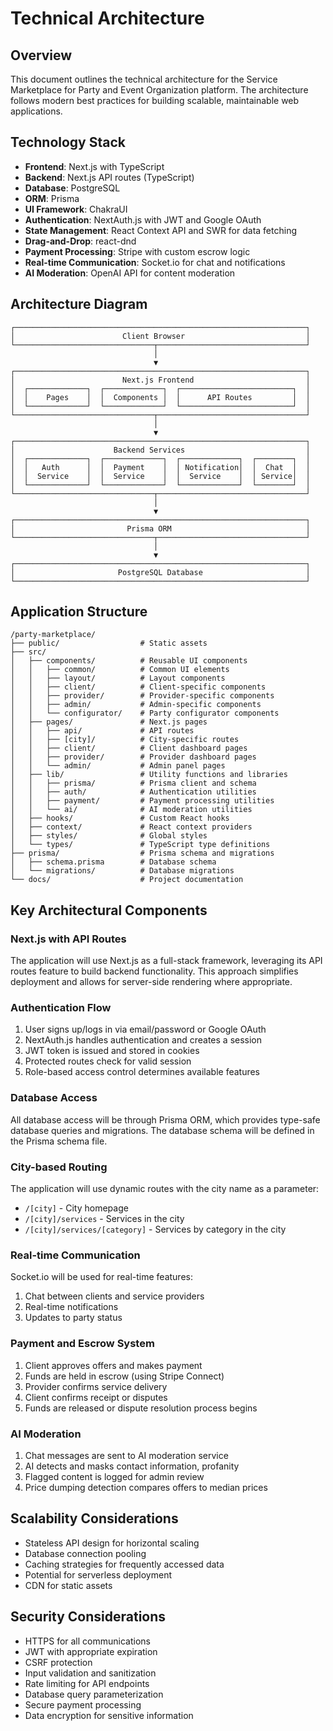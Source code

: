 # Technical Architecture

## Overview
This document outlines the technical architecture for the Service Marketplace for Party and Event Organization platform. The architecture follows modern best practices for building scalable, maintainable web applications.

## Technology Stack
- **Frontend**: Next.js with TypeScript
- **Backend**: Next.js API routes (TypeScript)
- **Database**: PostgreSQL
- **ORM**: Prisma
- **UI Framework**: ChakraUI
- **Authentication**: NextAuth.js with JWT and Google OAuth
- **State Management**: React Context API and SWR for data fetching
- **Drag-and-Drop**: react-dnd
- **Payment Processing**: Stripe with custom escrow logic
- **Real-time Communication**: Socket.io for chat and notifications
- **AI Moderation**: OpenAI API for content moderation

## Architecture Diagram
```
┌─────────────────────────────────────────────────────────────────┐
│                        Client Browser                           │
└───────────────────────────────┬─────────────────────────────────┘
                                │
                                ▼
┌─────────────────────────────────────────────────────────────────┐
│                        Next.js Frontend                         │
│  ┌─────────────┐  ┌─────────────┐  ┌─────────────────────────┐  │
│  │    Pages    │  │  Components │  │      API Routes         │  │
│  └─────────────┘  └─────────────┘  └─────────────────────────┘  │
└───────────────────────────────┬─────────────────────────────────┘
                                │
                                ▼
┌─────────────────────────────────────────────────────────────────┐
│                      Backend Services                           │
│  ┌─────────────┐  ┌─────────────┐  ┌─────────────┐  ┌────────┐  │
│  │   Auth      │  │  Payment    │  │ Notification│  │  Chat  │  │
│  │  Service    │  │  Service    │  │  Service    │  │ Service│  │
│  └─────────────┘  └─────────────┘  └─────────────┘  └────────┘  │
└───────────────────────────────┬─────────────────────────────────┘
                                │
                                ▼
┌─────────────────────────────────────────────────────────────────┐
│                         Prisma ORM                              │
└───────────────────────────────┬─────────────────────────────────┘
                                │
                                ▼
┌─────────────────────────────────────────────────────────────────┐
│                       PostgreSQL Database                       │
└─────────────────────────────────────────────────────────────────┘
```

## Application Structure
```
/party-marketplace/
├── public/                  # Static assets
├── src/
│   ├── components/          # Reusable UI components
│   │   ├── common/          # Common UI elements
│   │   ├── layout/          # Layout components
│   │   ├── client/          # Client-specific components
│   │   ├── provider/        # Provider-specific components
│   │   ├── admin/           # Admin-specific components
│   │   └── configurator/    # Party configurator components
│   ├── pages/               # Next.js pages
│   │   ├── api/             # API routes
│   │   ├── [city]/          # City-specific routes
│   │   ├── client/          # Client dashboard pages
│   │   ├── provider/        # Provider dashboard pages
│   │   └── admin/           # Admin panel pages
│   ├── lib/                 # Utility functions and libraries
│   │   ├── prisma/          # Prisma client and schema
│   │   ├── auth/            # Authentication utilities
│   │   ├── payment/         # Payment processing utilities
│   │   └── ai/              # AI moderation utilities
│   ├── hooks/               # Custom React hooks
│   ├── context/             # React context providers
│   ├── styles/              # Global styles
│   └── types/               # TypeScript type definitions
├── prisma/                  # Prisma schema and migrations
│   ├── schema.prisma        # Database schema
│   └── migrations/          # Database migrations
└── docs/                    # Project documentation
```

## Key Architectural Components

### Next.js with API Routes
The application will use Next.js as a full-stack framework, leveraging its API routes feature to build backend functionality. This approach simplifies deployment and allows for server-side rendering where appropriate.

### Authentication Flow
1. User signs up/logs in via email/password or Google OAuth
2. NextAuth.js handles authentication and creates a session
3. JWT token is issued and stored in cookies
4. Protected routes check for valid session
5. Role-based access control determines available features

### Database Access
All database access will be through Prisma ORM, which provides type-safe database queries and migrations. The database schema will be defined in the Prisma schema file.

### City-based Routing
The application will use dynamic routes with the city name as a parameter:
- `/[city]` - City homepage
- `/[city]/services` - Services in the city
- `/[city]/services/[category]` - Services by category in the city

### Real-time Communication
Socket.io will be used for real-time features:
1. Chat between clients and service providers
2. Real-time notifications
3. Updates to party status

### Payment and Escrow System
1. Client approves offers and makes payment
2. Funds are held in escrow (using Stripe Connect)
3. Provider confirms service delivery
4. Client confirms receipt or disputes
5. Funds are released or dispute resolution process begins

### AI Moderation
1. Chat messages are sent to AI moderation service
2. AI detects and masks contact information, profanity
3. Flagged content is logged for admin review
4. Price dumping detection compares offers to median prices

## Scalability Considerations
- Stateless API design for horizontal scaling
- Database connection pooling
- Caching strategies for frequently accessed data
- Potential for serverless deployment
- CDN for static assets

## Security Considerations
- HTTPS for all communications
- JWT with appropriate expiration
- CSRF protection
- Input validation and sanitization
- Rate limiting for API endpoints
- Database query parameterization
- Secure payment processing
- Data encryption for sensitive information

